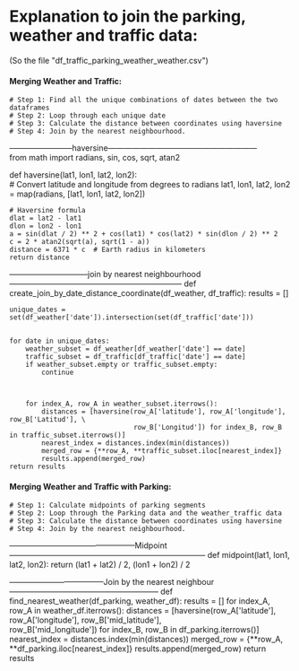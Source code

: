 # Explanation to join the parking, weather and traffic data:
(So the file "df_traffic_parking_weather_weather.csv")

#### Merging Weather and Traffic:
    # Step 1: Find all the unique combinations of dates between the two dataframes
    # Step 2: Loop through each unique date
    # Step 3: Calculate the distance between coordinates using haversine
    # Step 4: Join by the nearest neighbourhood.


————————haversine———————————————————  
from math import radians, sin, cos, sqrt, atan2

def haversine(lat1, lon1, lat2, lon2):  
    # Convert latitude and longitude from degrees to radians
    lat1, lon1, lat2, lon2 = map(radians, [lat1, lon1, lat2, lon2])
    
    # Haversine formula
    dlat = lat2 - lat1
    dlon = lon2 - lon1
    a = sin(dlat / 2) ** 2 + cos(lat1) * cos(lat2) * sin(dlon / 2) ** 2
    c = 2 * atan2(sqrt(a), sqrt(1 - a))
    distance = 6371 * c  # Earth radius in kilometers
    return distance



——————————join by nearest neighbourhood——————————————————————
def create_join_by_date_distance_coordinate(df_weather, df_traffic):
    results = []
    
    
    unique_dates = set(df_weather['date']).intersection(set(df_traffic['date']))
    
    
    for date in unique_dates:
        weather_subset = df_weather[df_weather['date'] == date]
        traffic_subset = df_traffic[df_traffic['date'] == date]
        if weather_subset.empty or traffic_subset.empty:
            continue
        
        
    
        for index_A, row_A in weather_subset.iterrows():
            distances = [haversine(row_A['latitude'], row_A['longitude'], row_B['Latitud'], \
                                   row_B['Longitud']) for index_B, row_B in traffic_subset.iterrows()]
            nearest_index = distances.index(min(distances))
            merged_row = {**row_A, **traffic_subset.iloc[nearest_index]}
            results.append(merged_row)
    return results


#### Merging Weather and Traffic with Parking:
	# Step 1: Calculate midpoints of parking segments
	# Step 2: Loop through the Parking data and the weather_traffic data 
	# Step 3: Calculate the distance between coordinates using haversine
 	# Step 4: Join by the nearest neighbourhood.

————————————————Midpoint—————————————————————————
def midpoint(lat1, lon1, lat2, lon2):
    return (lat1 + lat2) / 2, (lon1 + lon2) / 2

————————————Join by the nearest neighbour———————————————————
def find_nearest_weather(df_parking, weather_df):
    results = []
    for index_A, row_A in weather_df.iterrows():
        distances = [haversine(row_A['latitude'], row_A['longitude'], row_B['mid_latitude'], \
                               row_B['mid_longitude']) for index_B, row_B in df_parking.iterrows()]
        nearest_index = distances.index(min(distances))
        merged_row = {**row_A, **df_parking.iloc[nearest_index]}
        results.append(merged_row)
    return results
